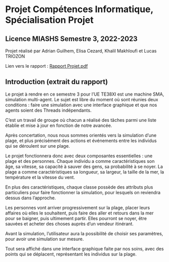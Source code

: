 # Projet Compétences Informatique, Spécialisation Projet
## Licence MIASHS Semestre 3, 2022-2023
Projet réalisé par Adrian Guilhem, Elisa Cezard, Khalil Makhloufi et Lucas TRIOZON

Lien vers le rapport : [Rapport Projet.pdf](https://github.com/OlborEgamorf/ProjetInfoS3/blob/main/Rapport%20Projet.pdf)

## Introduction (extrait du rapport)
Le projet à rendre en ce semestre 3 pour l’UE TE38XI est une machine SMA, simulation multi-agent. Le sujet est libre du moment où sont réunies deux conditions : faire une simulation avec une interface graphique et que nos agents soient des Threads indépendants.

C’est un travail de groupe où chacun a réalisé des tâches parmi une liste établie et mise à jour en fonction de notre avancée.

Après concertation, nous nous sommes orientés vers la simulation d’une plage, et plus précisément des actions et événements entre les individus qui se déroulent sur une plage.

Le projet fonctionnera donc avec deux composantes essentielles : une plage et des personnes. Chaque individu a comme caractéristiques son âge, sa vitesse, sa capacité à sauver des gens, sa probabilité à se noyer. La plage a comme caractéristiques sa longueur, sa largeur, la taille de la mer, la température et la vitesse du vent.

En plus des caractéristiques, chaque classe possède des attributs plus particuliers pour faire fonctionner la simulation, pour lesquels on reviendra dessus dans l’approche.

Les personnes vont arriver progressivement sur la plage, placer leurs affaires où elles le souhaitent, puis faire des aller et retours dans la mer pour se baigner, puis ultimement partir. Elles pourront se noyer, être sauvées et acheter des choses auprès d’un vendeur itinérant. 

Avant la simulation, l’utilisateur aura la possibilité de choisir ses paramètres, pour avoir une simulation sur mesure. 

Tout sera affiché dans une interface graphique faite par nos soins, avec des points qui se déplacent, représentant les individus sur la plage.
